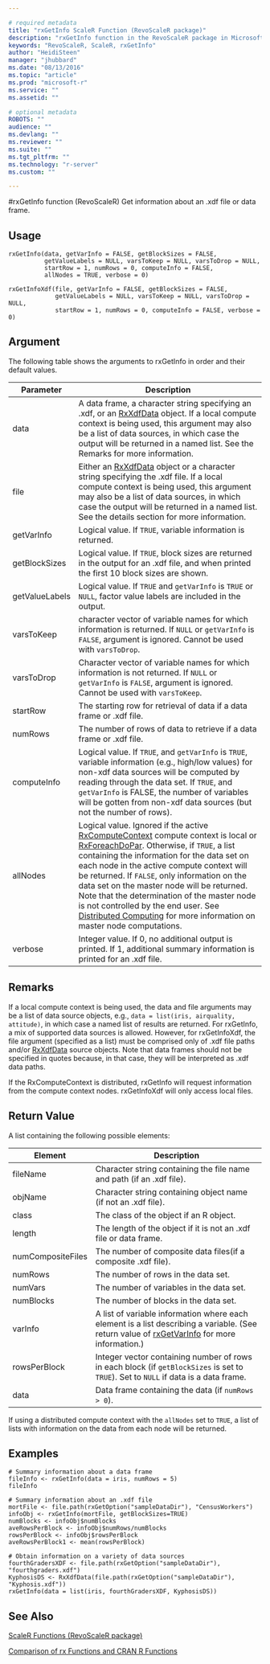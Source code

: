 ```yaml
---

# required metadata
title: "rxGetInfo ScaleR Function (RevoScaleR package)"
description: "rxGetInfo function in the RevoScaleR package in Microsoft R."
keywords: "RevoScaleR, ScaleR, rxGetInfo"
author: "HeidiSteen"
manager: "jhubbard"
ms.date: "08/13/2016"
ms.topic: "article"
ms.prod: "microsoft-r"
ms.service: ""
ms.assetid: ""

# optional metadata
ROBOTS: ""
audience: ""
ms.devlang: ""
ms.reviewer: ""
ms.suite: ""
ms.tgt_pltfrm: ""
ms.technology: "r-server"
ms.custom: ""

---
```


#rxGetInfo function (RevoScaleR)
Get information about an .xdf file or data frame.

## Usage
~~~~
rxGetInfo(data, getVarInfo = FALSE, getBlockSizes = FALSE,
          getValueLabels = NULL, varsToKeep = NULL, varsToDrop = NULL,
          startRow = 1, numRows = 0, computeInfo = FALSE,
          allNodes = TRUE, verbose = 0)

rxGetInfoXdf(file, getVarInfo = FALSE, getBlockSizes = FALSE,
             getValueLabels = NULL, varsToKeep = NULL, varsToDrop = NULL,
             startRow = 1, numRows = 0, computeInfo = FALSE, verbose = 0)
~~~~

## Argument

The following table shows the arguments to rxGetInfo in order and their default values.

|Parameter | Description|
| --------- | --------- |
|data |A data frame, a character string specifying an .xdf, or an [RxXdfData](RxXdfData.md) object. If a local compute context is being used, this argument may also be a list of data sources, in which case the output will be returned in a named list. See the Remarks for more information. |
|file |Either an [RxXdfData](RxXdfData.md) object or a character string specifying the .xdf file. If a local compute context is being used, this argument may also be a list of data sources, in which case the output will be returned in a named list. See the details section for more information.|
|getVarInfo |Logical value. If `TRUE`, variable information is returned.|
|getBlockSizes |Logical value. If `TRUE`, block sizes are returned in the output for an .xdf file, and when printed the first 10 block sizes are shown.|
|getValueLabels |Logical value. If `TRUE` and `getVarInfo` is `TRUE` or `NULL`, factor value labels are included in the output.|
|varsToKeep |character vector of variable names for which information is returned. If `NULL` or `getVarInfo` is `FALSE`, argument is ignored. Cannot be used with `varsToDrop`.|
|varsToDrop |Character vector of variable names for which information is not returned. If `NULL` or `getVarInfo` is `FALSE`, argument is ignored. Cannot be used with `varsToKeep`.|
|startRow |The starting row for retrieval of data if a data frame or .xdf file.|
|numRows |The number of rows of data to retrieve if a data frame or .xdf file.|
|computeInfo |Logical value. If `TRUE`, and `getVarInfo` is `TRUE`, variable information (e.g., high/low values) for non-xdf data sources will be computed by reading through the data set. If `TRUE`, and `getVarInfo` is FALSE, the number of variables will be gotten from non-xdf data sources (but not the number of rows).|
|allNodes |Logical value. Ignored if the active [RxComputeContext](RxComputeContext.md) compute context is local or [RxForeachDoPar](RxForeachDoPar.md). Otherwise, if `TRUE`, a list containing the information for the data set on each node in the active compute context will be returned. If `FALSE`, only information on the data set on the master node will be returned. Note that the determination of the master node is not controlled by the end user. See [Distributed Computing](scaler-distributed-computing.md) for more information on master node computations. |
|verbose |Integer value. If 0, no additional output is printed. If 1, additional summary information is printed for an .xdf file.|

## Remarks
If a local compute context is being used, the data and file arguments may be a list of data source objects, e.g., `data = list(iris, airquality, attitude)`, in which case a named list of results are returned. For rxGetInfo, a mix of supported data sources is allowed. However, for rxGetInfoXdf, the file argument (specified as a list) must be comprised only of .xdf file paths and/or [RxXdfData](RxXdfData.md) source objects. Note that data frames should not be specified in quotes because, in that case, they will be interpreted as .xdf data paths.

If the RxComputeContext is distributed, rxGetInfo will request information from the compute context nodes. rxGetInfoXdf will only access local files.

## Return Value

A list containing the following possible elements:

|Element | Description|
|--------| ----------|
|fileName |Character string containing the file name and path (if an .xdf file).|
|objName |Character string containing object name (if not an .xdf file).|
|class |The class of the object if an R object.|
|length |The length of the object if it is not an .xdf file or data frame.|
|numCompositeFiles |The number of composite data files(if a composite .xdf file).|
|numRows |The number of rows in the data set.|
|numVars |The number of variables in the data set.|
|numBlocks |The number of blocks in the data set.|
|varInfo |A list of variable information where each element is a list describing a variable. (See return value of [rxGetVarInfo](rxGetVarInfo.md) for more information.)|
|rowsPerBlock |Integer vector containing number of rows in each block (if `getBlockSizes` is set to `TRUE`). Set to `NULL` if data is a data frame.|
|data |Data frame containing the data (if `numRows > 0`).|

If using a distributed compute context with the `allNodes` set to `TRUE`, a list of lists with information on the data from each node will be returned.

## Examples
~~~~
# Summary information about a data frame
fileInfo <- rxGetInfo(data = iris, numRows = 5)
fileInfo

# Summary information about an .xdf file
mortFile <- file.path(rxGetOption("sampleDataDir"), "CensusWorkers")
infoObj <- rxGetInfo(mortFile, getBlockSizes=TRUE)
numBlocks <- infoObj$numBlocks
aveRowsPerBlock <- infoObj$numRows/numBlocks
rowsPerBlock <- infoObj$rowsPerBlock
aveRowsPerBlock1 <- mean(rowsPerBlock)

# Obtain information on a variety of data sources
fourthGradersXDF <- file.path(rxGetOption("sampleDataDir"), "fourthgraders.xdf")
KyphosisDS <- RxXdfData(file.path(rxGetOption("sampleDataDir"), "Kyphosis.xdf"))
rxGetInfo(data = list(iris, fourthGradersXDF, KyphosisDS))
~~~~

## See Also

[ScaleR Functions (RevoScaleR package)](scaler.md)

[Comparison of rx Functions and CRAN R Functions](compare-base-r-scaler-functions.md)
